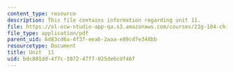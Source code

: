 ```yaml
---
content_type: resource
description: This file contains information regarding unit 11.
file: https://ol-ocw-studio-app-qa.s3.amazonaws.com/courses/21g-104-chinese-iv-regular-spring-2006/bdc881dd4f7c107247f7025de6cdf46f_MIT21G_104S06_unit11.pdf
file_type: application/pdf
parent_uid: 6d83cd6a-4f37-eeab-2aaa-e89cd7e348bb
resourcetype: Document
title: Unit  11
uid: bdc881dd-4f7c-1072-47f7-025de6cdf46f
---
```

